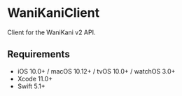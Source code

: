 # WaniKaniClient

Client for the WaniKani v2 API.

## Requirements

- iOS 10.0+ / macOS 10.12+ / tvOS 10.0+ / watchOS 3.0+
- Xcode 11.0+
- Swift 5.1+
